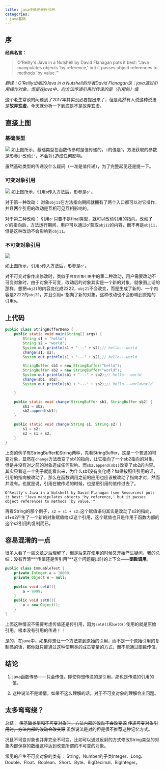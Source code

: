 ```yaml
---
title: java传值还是传引用
categories:
- java基础
---
```


## 序

**经典名言：**

> O'Reilly's Java in a Nutshell by David Flanagan puts it best: 
> "Java manipulates objects 'by reference,' but it passes object references to methods 'by value.'"

*翻译：O'Reilly出版的Java in a Nutshell的作者David Flanagan说：java通过引用操作对象，但是在java中，向方法传递引用时传递的是（引用的）值*

这个老生常谈的问题到了2017年其实没必要提出来了，但是竟然有人说这种说法是**故弄玄虚**。今天就分析一下到底是不是故弄玄虚。
<!--more-->
## 直接上图

### 基础类型
![](http://ozhp30d7a.bkt.clouddn.com/image/java%E4%BC%A0%E5%80%BC%E8%BF%98%E6%98%AF%E4%BC%A0%E5%BC%95%E7%94%A8/%E5%9F%BA%E7%A1%80%E7%B1%BB%E5%9E%8B%E7%9A%84%E4%BC%A0%E9%80%92.png)
如上图所示，基础类型在函数传参时是值传递的，`i`的值是1，方法获取的参数是形参`i'`改动`i'`，不会对`i`造成任何影响。

虽然基础类型的传递没什么疑问（一准是值传递），为了完整起见还是提一下。

### 可变对象引用
![](http://ozhp30d7a.bkt.clouddn.com/image/java%E4%BC%A0%E5%80%BC%E8%BF%98%E6%98%AF%E4%BC%A0%E5%BC%95%E7%94%A8/%E5%BC%95%E7%94%A8%E7%B1%BB%E5%9E%8B%E7%9A%84%E4%BC%A0%E9%80%92.png)
如上图所示，引用`o`传入方法后，形参是`o'`。

对于第一种改动：
对象`obj11`在方法指向期间就拥有了两个入口都可以对它操作，并且两个引用的改动是互相可见互相影响的。

对于第二种改动：
引用`o'`只要不是final类型，就可以改动引用的指向。改动了o'的指向后，方法运行期间，用户可以通过o'获取`obj12`的内容，而不再是`obj11`，但是这种改动不会影响到`obj11`。

### 不可变对象引用
![](http://ozhp30d7a.bkt.clouddn.com/image/java%E4%BC%A0%E5%80%BC%E8%BF%98%E6%98%AF%E4%BC%A0%E5%BC%95%E7%94%A8/%E4%B8%8D%E5%8F%AF%E5%8F%98%E5%AF%B9%E8%B1%A1%E7%9A%84%E5%BC%95%E7%94%A8%E7%B1%BB%E5%9E%8B%E4%BC%A0%E9%80%92.png)

如上图所示，引用`o`传入方法后，形参是`o'`。

对不可变对象作出修改时，类似于`可变对象引用`中的第二种改动，用户需要改动不可变对象时，由于对象不可变，改动后的对象其实是一个新的对象，就像图上话的那样，想把`obj21`的内容变化成2222，`obj21`不会改变，而是生成了新的、一个内容是2222的`obj22`，并且引用`o'`指向了新的对象。这种改动也不会影响到原始的引用`o`。

## 上代码
```java
public class StringBufferDemo {
    public static void main(String[] args) {
        String s1 = "hello";
        String s2 = "world";
        System.out.println(s1 + "---" + s2);// hello---world
        change(s1, s2);
        System.out.println(s1 + "---" + s2);// hello---world

        StringBuffer sb1 = new StringBuffer("hello");
        StringBuffer sb2 = new StringBuffer("world");
        System.out.println(sb1 + "---" + sb2);// hello---world
        change(sb1, sb2);
        System.out.println(sb1 + "---" + sb2);// hello---worldworld

    } 

    public static void change(StringBuffer sb1, StringBuffer sb2) {
        sb1 = sb2;
        sb2.append(sb1);
    }

    public static void change(String s1, String s2) {
        s1 = s2;
        s2 = s1 + s2;
    }
}
```

上面的例子有StringBuffer和String两种，先看StringBuffer，这是一个普通的可变对象，显然在`change`方法改变了sb1的指向，让它指向了一个sb2指向的对象，但是并没有对之前的对象造成任何影响。而`sb2.append(sb1)`改变了sb2的内容。
其实只看这一个例子就能看出来，为什么sb1没有变化呢？如果按照传引用的话，引用的指向被改动了，那么在函数调用之前的应用也应该被改动了指向才对，然而并没有。也就是说，引用在被传递的时候，也是把引用的值传过去了。
```
O'Reilly's Java in a Nutshell by David Flanagan (see Resources) puts it best: "Java manipulates objects 'by reference,' but it passes object references to methods 'by value.'"
```

再看String的那个例子，`s2 = s1 + s2;`这个赋值语句其实是改动了s2的指向，s1+s2产生了一个新的对象赋值给s2这个引用，这个赋值也只是作用于函数内部的这个s2引用的复制而已。

## 容易混淆的一点

很多人看了一些文章之后理解了，但是后来在使用的时候又开始产生疑问。我的总结：没有弄清**“传值还是传引用”**这个问题提出时的上下文——**函数调用**。

```java
public class ImmuableTest {
	private Integer a = 10000;
	private Object o = null;
	
    public void setA(){
		a = 9999;
	}
	public void setO(){
		o = new Object();
	}
}
```
上面这种情况不需要考虑传值还是传引用，因为`setA()`和`setO()`使用的就是原始引用，根本没有引用的传递！！

是的，在java中，如果你想让一个方法拿到原始的引用，而不是一个原始引用的复制品的话，那你就只能通过这种使用类的成员变量的方式，而不能通过函数传值。

## 结论

1. java函数传参——只会传值，即使你想传递的是引用，那也是传递的引用的值。

2. 这种说法不是矫情，如果不这么理解的话，对于不可变对象的理解会出问题。

## 太多弯弯绕？

总结：
~~传基础类型和不可变对象时，方法内部的改动不会改变源~~
~~传递可变对象引用时，方法内部的改动会改变源~~
虽然说法是对的但是很不推荐这种记忆方式。

况且不可变对象也并非完全不可变，比如可以通过反射的方式修改String类型的对象内部保存的数组这种达到改变所谓的不可变的对象。

常见的产生不可变对象的类有：
String，Number的子类Integer、Long、Double、Float、Boolean、Short、Byte、BigDecimal、BigInteger。